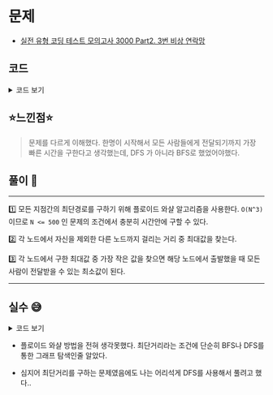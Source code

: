 # 문제
- [실전 유형 코딩 테스트 모의고사 3000 Part2. 3번 비상 연락망](https://knu.goorm.io/learn/lecture/25446/%EC%8B%A4%EC%A0%84-%EC%9C%A0%ED%98%95-%EC%BD%94%EB%94%A9-%ED%85%8C%EC%8A%A4%ED%8A%B8-%EB%AA%A8%EC%9D%98%EA%B3%A0%EC%82%AC-3000/lesson/1276066/%EB%82%9C%EC%9D%B4%EB%8F%84-3-%EC%98%A4%EB%A5%B4%EB%A7%89)

## 코드

<details><summary> 코드 보기 </summary>

``` java
import java.io.*;
import java.util.*;

class Main {
    public static void main(String[] args) throws Exception {
        Scanner sc = new Scanner(System.in);
        int n = sc.nextInt(), arr[][] = new int[n+1][n+1];
        for (int i = 0; i <= n; i++) {
            Arrays.fill(arr[i], 11111);
        }
        for (int i = 1; i <= n; i++) {
            int k = sc.nextInt();
            for (int j = 0; j < k; j++) {
                int temp = sc.nextInt();
                arr[i][temp] = 1;
            }
        }
        // 플로이드-와샬
        for (int k = 1; k <= n; k++) {
            for (int i = 1; i <= n; i++) {
                for (int j = 1; j <= n; j++) {
                    arr[i][j] = Math.min(arr[i][j], arr[i][k] + arr[k][j]);
                }
            }
        }

        int ans = 11111, ansI = 0;
        for (int i = 1; i <= n; i++) {
            int d = 0;
            for (int j = 1; j <= n; j++) {
                if(i == j) continue;
                if(arr[i][j] > 1000) {
                    d = 11111;
                    break;
                }
                if(d < arr[i][j]){
                    d = arr[i][j];
                }
            }
            if(ans > d){
                ans = d;
                ansI = i;
            }
        }
        if(ans > 1000) System.out.println(-1);
        else System.out.println(ansI + " " + ans);
    }
}
```

</details>

## ⭐️느낀점⭐️
> 문제를 다르게 이해했다. 한명이 시작해서 모든 사람들에게 전달되기까지 가장 빠른 시간을 구한다고 생각했는데, DFS 가 아니라 BFS로 했었어야했다.

## 풀이 📣
<hr/>

1️⃣ 모든 지점간의 최단경로를 구하기 위해 플로이드 와샬 알고리즘을 사용한다. `O(N^3)` 이므로 `N <= 500` 인 문제의 조건에서 충분히 시간안에 구할 수 있다.

2️⃣ 각 노드에서 자신을 제외한 다른 노드까지 걸리는 거리 중 최대값을 찾는다.

3️⃣ 각 노드에서 구한 최대값 중 가장 작은 값을 찾으면 해당 노드에서 출발했을 때 모든 사람이 전달받을 수 있는 최소값이 된다.

<hr/>

## 실수 😅
<details><summary>코드 보기</summary>

```java

import java.io.*;
import java.util.*;

class Main {
  static int cache[], n;
  static List<Integer> list[];
  public static void main(String[] args) throws Exception {
    BufferedReader br = new BufferedReader(new InputStreamReader(System.in));
    StringTokenizer st;
    n = Integer.parseInt(br.readLine());
    list = new List[n];

    for (int i = 0; i < n; i++)
      list[i] = new ArrayList<>();

    for (int i = 0; i < n; i++) {
      st = new StringTokenizer(br.readLine());
      int m = Integer.parseInt(st.nextToken());
      for (int j = 0; j < m; j++) {
        int idx = Integer.parseInt(st.nextToken()) - 1;
        list[i].add(idx);
      }
    }

    int ans = 987654321, ansI = -1;
    for (int i = 0; i < n; i++) {
      int visited[] = new int[n];
      int res = solution(i, visited, 1);
      if(ans > res){
        ans = res;
        ansI = i;
      }
    }
    if(ans != 987654321)
      System.out.println(ansI + 1 + " " + ans);
    else System.out.println(-1);
  }

  private static int solution(int s, int visited[], int cnt) {
    if(cnt == n) return 0;
    int ret = 987654321;

    visited[s] = 1;
    for (int i = 0; i < list[s].size(); i++) {
      int next = list[s].get(i);
      if(visited[next] > 0) continue;
      visited[next] = 1;
      ret = Math.min(ret, solution(next, visited, cnt + 1));
      visited[next] = 0;
    }
    visited[s] = 0;
    return ret + 1;
  }
}


```
</details>

- 플로이드 와샬 방법을 전혀 생각못했다. 최단거리라는 조건에 단순히 BFS나 DFS를 통한 그래프 탐색인줄 알았다.


- 심지어 최단거리를 구하는 문제였음에도 나는 어리석게 DFS를 사용해서 풀려고 했다..
